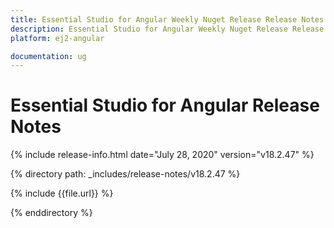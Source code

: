 ```yaml
---
title: Essential Studio for Angular Weekly Nuget Release Release Notes  
description: Essential Studio for Angular Weekly Nuget Release Release Notes  
platform: ej2-angular

documentation: ug
---
```


# Essential Studio for  Angular  Release Notes  

{% include release-info.html date="July 28, 2020"   version="v18.2.47"  %} 

{% directory path: _includes/release-notes/v18.2.47 %}

{% include {{file.url}} %}

{% enddirectory %}
